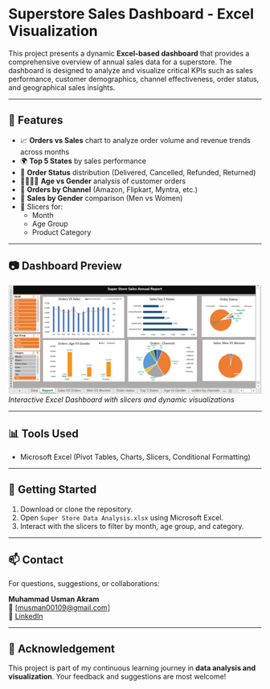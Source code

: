 #  Superstore Sales Dashboard - Excel Visualization

This project presents a dynamic **Excel-based dashboard** that provides a comprehensive overview of annual sales data for a superstore. The dashboard is designed to analyze and visualize critical KPIs such as sales performance, customer demographics, channel effectiveness, order status, and geographical sales insights.

---

## 📌 Features

- 📈 **Orders vs Sales** chart to analyze order volume and revenue trends across months
- 🌍 **Top 5 States** by sales performance
- 🎯 **Order Status** distribution (Delivered, Cancelled, Refunded, Returned)
- 👨‍👩‍👧‍👦 **Age vs Gender** analysis of customer orders
- 🛒 **Orders by Channel** (Amazon, Flipkart, Myntra, etc.)
- 🚻 **Sales by Gender** comparison (Men vs Women)
- 🧭 Slicers for:
  - Month
  - Age Group
  - Product Category

---



## 📷 Dashboard Preview

![Dashboard Screenshot](dashboard_preview.png)  
*Interactive Excel Dashboard with slicers and dynamic visualizations*

---

## 📊 Tools Used

- Microsoft Excel (Pivot Tables, Charts, Slicers, Conditional Formatting)

---

## 🚀 Getting Started

1. Download or clone the repository.
2. Open `Super Store Data Analysis.xlsx` using Microsoft Excel.
3. Interact with the slicers to filter by month, age group, and category.

---

## 📫 Contact

For questions, suggestions, or collaborations:

**Muhammad Usman Akram**  
📧 [musman00109@gmail.com]  
🔗 [LinkedIn](www.linkedin.com/in/muhammad-usman-akram-b29685251)

---

## 🌟 Acknowledgement

This project is part of my continuous learning journey in **data analysis and visualization**. Your feedback and suggestions are most welcome!
